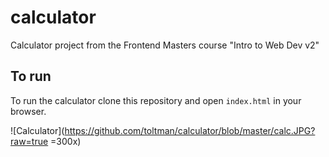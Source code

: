 # calculator
Calculator project from the Frontend Masters course "Intro to Web Dev v2"

## To run
To run the calculator clone this repository and open `index.html` in your browser. 

![Calculator](https://github.com/toltman/calculator/blob/master/calc.JPG?raw=true =300x)
